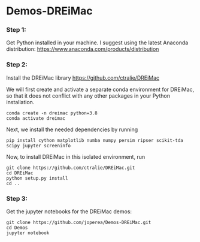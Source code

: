 # Demos-DREiMac

### Step 1: 
Get Python installed in your machine. I suggest using the latest Anaconda distribution: https://www.anaconda.com/products/distribution

### Step 2: 
Install the DREiMac library https://github.com/ctralie/DREiMac

We will first create and activate a separate conda environment for DREiMac, so that it does not conflict with any other packages in your Python installation. 
```
conda create -n dreimac python=3.8
conda activate dreimac
```
Next, we install the needed dependencies by running
```
pip install cython matplotlib numba numpy persim ripser scikit-tda scipy jupyter screeninfo
```
Now, to install DREiMac in this isolated environment, run
```
git clone https://github.com/ctralie/DREiMac.git
cd DREiMac
python setup.py install
cd ..
```

### Step 3: 
Get the jupyter notebooks for the DREiMac demos:
```
git clone https://github.com/joperea/Demos-DREiMac.git
cd Demos
jupyter notebook
```

